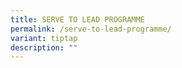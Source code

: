 ```yaml
---
title: SERVE TO LEAD PROGRAMME
permalink: /serve-to-lead-programme/
variant: tiptap
description: ""
---
```

